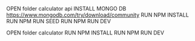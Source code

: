 OPEN folder calculator api
INSTALL MONGO DB https://www.mongodb.com/try/download/community
RUN NPM INSTALL
RUN NPM RUN SEED
RUN NPM RUN DEV

OPEN folder calculator
RUN NPM INSTALL
RUN NPM RUN DEV
